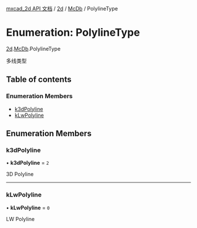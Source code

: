 [mxcad_2d API 文档](../README.md) / [2d](../modules/2d.md) / [McDb](../modules/2d.McDb.md) / PolylineType

# Enumeration: PolylineType

[2d](../modules/2d.md).[McDb](../modules/2d.McDb.md).PolylineType

多线类型

## Table of contents

### Enumeration Members

- [k3dPolyline](2d.McDb.PolylineType.md#k3dpolyline)
- [kLwPolyline](2d.McDb.PolylineType.md#klwpolyline)

## Enumeration Members

### k3dPolyline

• **k3dPolyline** = ``2``

3D Polyline

___

### kLwPolyline

• **kLwPolyline** = ``0``

LW Polyline
